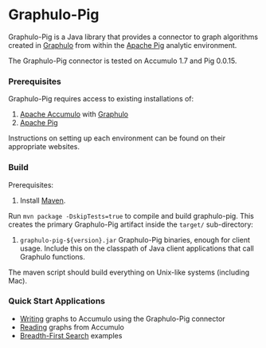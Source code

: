 Graphulo-Pig
========

Graphulo-Pig is a Java library that provides a connector to graph algorithms created in [Graphulo][] from within the [Apache Pig][] analytic environment.

The Graphulo-Pig connector is tested on Accumulo 1.7 and Pig 0.0.15.

[Graphulo]: http://graphulo.mit.edu/
[Apache Pig]: https://pig.apache.org/
[Apache Accumulo]: https://accumulo.apache.org/

### Prerequisites
Graphulo-Pig requires access to existing installations of:

1. [Apache Accumulo][] with [Graphulo]
2. [Apache Pig]

Instructions on setting up each environment can be found on their appropriate websites.

### Build

Prerequisites:

1. Install [Maven](https://maven.apache.org/download.cgi).

Run `mvn package -DskipTests=true` to compile and build graphulo-pig.
This creates the primary Graphulo-Pig artifact inside the `target/` sub-directory:

1. `graphulo-pig-${version}.jar`         Graphulo-Pig binaries, enough for client usage.
Include this on the classpath of Java client applications that call Graphulo functions. 

The maven script should build everything on Unix-like systems (including Mac).

### Quick Start Applications

* [Writing][writing] graphs to Accumulo using the Graphulo-Pig connector
* [Reading][reading] graphs from Accumulo
* [Breadth-First Search][bfs] examples
 
 [writing]: docs/writing.md
 [reading]: docs/reading.md
 [bfs]: docs/bfs.md
